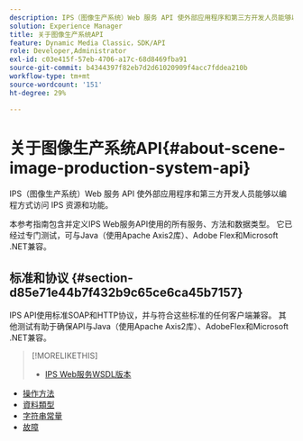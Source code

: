 ```yaml
---
description: IPS（图像生产系统）Web 服务 API 使外部应用程序和第三方开发人员能够以编程方式访问 IPS 资源和功能。
solution: Experience Manager
title: 关于图像生产系统API
feature: Dynamic Media Classic，SDK/API
role: Developer,Administrator
exl-id: c03e415f-57eb-4706-a17c-68d8469fba91
source-git-commit: b4344397f82eb7d2d61020909f4acc7fddea210b
workflow-type: tm+mt
source-wordcount: '151'
ht-degree: 29%

---
```


# 关于图像生产系统API{#about-scene-image-production-system-api}

IPS（图像生产系统）Web 服务 API 使外部应用程序和第三方开发人员能够以编程方式访问 IPS 资源和功能。

本参考指南包含并定义IPS Web服务API使用的所有服务、方法和数据类型。 它已经过专门测试，可与Java（使用Apache Axis2库）、Adobe Flex和Microsoft .NET兼容。

## 标准和协议 {#section-d85e71e44b7f432b9c65ce6ca45b7157}

IPS API使用标准SOAP和HTTP协议，并与符合这些标准的任何客户端兼容。 其他测试有助于确保API与Java（使用Apache Axis2库）、AdobeFlex和Microsoft .NET兼容。

>[!MORELIKETHIS]
>
>* [IPS Web服务WSDL版本](c-wsdl-versions.md#concept-aff3e13f3b59486882260b5f2e962226)
* [操作方法](operations/c-operations-intro/c-methods/c-methods.md)
* [資料類型](types/c-data-types/c-data-types.md#concept-dcf2ce73ff334e22bc4c634e3a0a50a6)
* [字符串常量](string-constants/c-string-constants/c-string-constants.md)
* [故障](faults/c-faults/c-faults.md#concept-28c5e495f39443ecab05384d8cf8ab6b)

